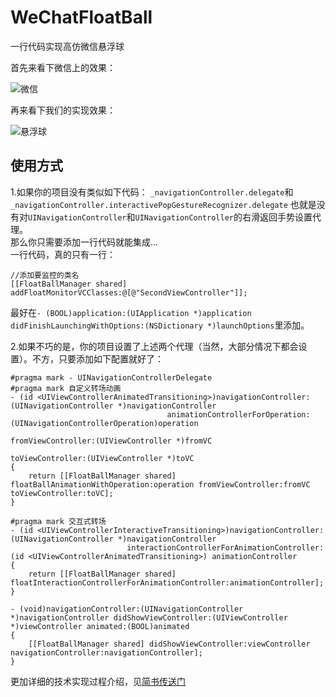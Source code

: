 # WeChatFloatBall
一行代码实现高仿微信悬浮球

首先来看下微信上的效果： 

![微信](https://upload-images.jianshu.io/upload_images/5306625-6efbc87feeda1e69.GIF?imageMogr2/auto-orient/strip)  

再来看下我们的实现效果：  

![悬浮球](https://upload-images.jianshu.io/upload_images/5306625-37c8d8efe60dac55.GIF?imageMogr2/auto-orient/strip)

## 使用方式
1.如果你的项目没有类似如下代码：
`_navigationController.delegate`和`_navigationController.interactivePopGestureRecognizer.delegate`
也就是没有对`UINavigationController`和`UINavigationController`的右滑返回手势设置代理。  
那么你只需要添加一行代码就能集成...  
一行代码，真的只有一行：  
```
//添加要监控的类名
[[FloatBallManager shared] addFloatMonitorVCClasses:@[@"SecondViewController"]];
```
最好在`- (BOOL)application:(UIApplication *)application didFinishLaunchingWithOptions:(NSDictionary *)launchOptions`里添加。  

2.如果不巧的是，你的项目设置了上述两个代理（当然，大部分情况下都会设置）。不方，只要添加如下配置就好了：
```
#pragma mark - UINavigationControllerDelegate
#pragma mark 自定义转场动画
- (id <UIViewControllerAnimatedTransitioning>)navigationController:(UINavigationController *)navigationController
                                   animationControllerForOperation:(UINavigationControllerOperation)operation
                                                         fromViewController:(UIViewController *)fromVC
                                                           toViewController:(UIViewController *)toVC
{
    return [[FloatBallManager shared] floatBallAnimationWithOperation:operation fromViewController:fromVC toViewController:toVC];
}

#pragma mark 交互式转场
- (id <UIViewControllerInteractiveTransitioning>)navigationController:(UINavigationController *)navigationController
                          interactionControllerForAnimationController:(id <UIViewControllerAnimatedTransitioning>) animationController
{
    return [[FloatBallManager shared] floatInteractionControllerForAnimationController:animationController];
}

- (void)navigationController:(UINavigationController *)navigationController didShowViewController:(UIViewController *)viewController animated:(BOOL)animated
{
    [[FloatBallManager shared] didShowViewController:viewController navigationController:navigationController];
}
```

更加详细的技术实现过程介绍，见[简书传送门](https://www.jianshu.com/p/d2145413db76)
